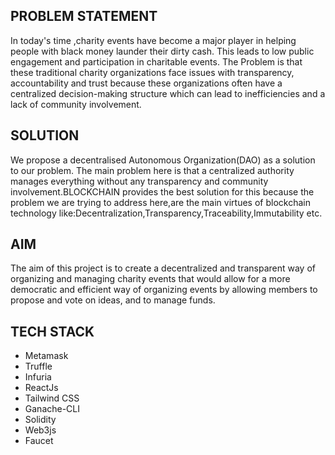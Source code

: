 <h2>PROBLEM STATEMENT</h2>In today's time ,charity events have become a major player in helping people with black money launder their dirty cash.
This leads to low public engagement and participation in charitable events. 
The Problem is that these traditional charity organizations face issues with transparency, accountability and trust because these organizations often have a centralized decision-making structure which can lead to inefficiencies and a lack of community involvement.
<div align="center">
<picture>
<source src="https://github.com/shbd845/Charity_Events_Hosting_Platform-DAO/newClip.png">
</picture>
</div>
<h2>SOLUTION</h2> We propose a decentralised Autonomous Organization(DAO) as a solution to our problem.
The main problem here is that a centralized authority manages everything without any transparency and community involvement.BLOCKCHAIN provides the best solution for this because the problem we are trying to address here,are the main virtues of blockchain technology like:Decentralization,Transparency,Traceability,Immutability etc.
<h2>AIM</h2>The aim of this project is to create a decentralized and transparent way of organizing and managing charity events that would allow for a more democratic and efficient way of organizing events by allowing members to propose and vote on ideas, and to manage funds.
<h2>TECH STACK</h2>

* Metamask
* Truffle
* Infuria
* ReactJs
* Tailwind CSS
* Ganache-CLI
* Solidity
* Web3js
* Faucet